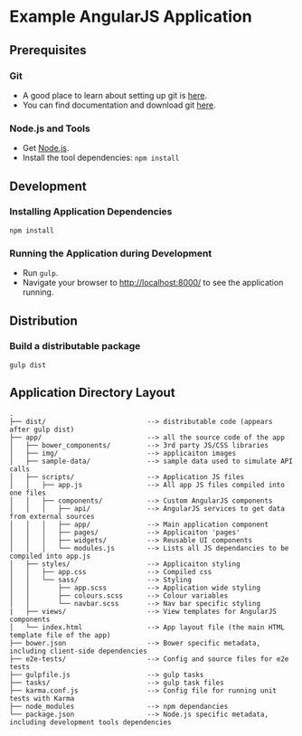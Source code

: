# Example AngularJS Application

## Prerequisites

### Git

- A good place to learn about setting up git is [here][git-setup].
- You can find documentation and download git [here][git-home].

### Node.js and Tools

- Get [Node.js][node].
- Install the tool dependencies: `npm install`


## Development

### Installing Application Dependencies


```
npm install
```


### Running the Application during Development

- Run `gulp`.
- Navigate your browser to [http://localhost:8000/](http://localhost:8000/) to see the application
  running.

## Distribution

### Build a distributable package

```
gulp dist
```

## Application Directory Layout

```
.
├── dist/                         --> distributable code (appears after gulp dist)
├── app/                          --> all the source code of the app
│   ├── bower_components/         --> 3rd party JS/CSS libraries
│   ├── img/                      --> applicaiton images
│   ├── sample-data/              --> sample data used to simulate API calls
│   ├── scripts/                  --> Application JS files
│   │   ├── app.js                --> All app JS files compiled into one files
│   │   ├── components/           --> Custom AngularJS components
│   │   │   ├── api/              --> AngularJS services to get data from external sources
│   │   │   ├── app/              --> Main application component
│   │   │   ├── pages/            --> Applicaiton 'pages'
│   │   │   ├── widgets/          --> Reusable UI components
│   │   │   └── modules.js        --> Lists all JS dependancies to be compiled into app.js
│   ├── styles/                   --> Applicaiton styling
│   │   ├── app.css               --> Compiled css
│   │   └── sass/                 --> Styling
│   │       ├── app.scss          --> Application wide styling
│   │       ├── colours.scss      --> Colour variables
│   │       └── navbar.scss       --> Nav bar specific styling
|   ├── views/                    --> View templates for AngularJS components
│   └── index.html                --> App layout file (the main HTML template file of the app)
├── bower.json                    --> Bower specific metadata, including client-side dependencies
├── e2e-tests/                    --> Config and source files for e2e tests
├── gulpfile.js                   --> gulp tasks
├── tasks/                        --> gulp task files
├── karma.conf.js                 --> Config file for running unit tests with Karma
├── node_modules                  --> npm dependancies
└── package.json                  --> Node.js specific metadata, including development tools dependencies
```


[angular-seed]: https://github.com/angular/angular-seed
[bower]: http://bower.io/
[git-home]: https://git-scm.com/
[git-setup]: https://help.github.com/articles/set-up-git
[google-phone-gallery]: http://web.archive.org/web/20131215082038/http://www.android.com/devices
[jasmine]: https://jasmine.github.io/
[jdk]: https://wikipedia.org/wiki/Java_Development_Kit
[jdk-download]: http://www.oracle.com/technetwork/java/javase/downloads
[karma]: https://karma-runner.github.io/
[node]: https://nodejs.org/
[protractor]: http://www.protractortest.org/
[selenium]: http://docs.seleniumhq.org/
